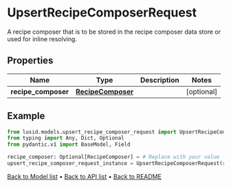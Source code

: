 # UpsertRecipeComposerRequest

A recipe composer that is to be stored in the recipe composer data store or used for inline resolving.
## Properties
Name | Type | Description | Notes
------------ | ------------- | ------------- | -------------
**recipe_composer** | [**RecipeComposer**](RecipeComposer.md) |  | [optional] 
## Example

```python
from lusid.models.upsert_recipe_composer_request import UpsertRecipeComposerRequest
from typing import Any, Dict, Optional
from pydantic.v1 import BaseModel, Field

recipe_composer: Optional[RecipeComposer] = # Replace with your value
upsert_recipe_composer_request_instance = UpsertRecipeComposerRequest(recipe_composer=recipe_composer)

```

[Back to Model list](../README.md#documentation-for-models) &#8226; [Back to API list](../README.md#documentation-for-api-endpoints) &#8226; [Back to README](../README.md)

